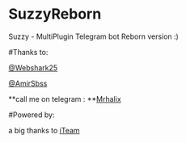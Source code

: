 # SuzzyReborn
Suzzy - MultiPlugin Telegram bot Reborn version :)

#Thanks to:

[@Webshark25](http://t.me/webshark25)

[@AmirSbss](http://t.me/AmirSbss)


**call me on telegram : **[Mrhalix](http://t.me/NoobSaG)

#Powered by:


a big thanks to [iTeam](https://t.me/iTeam_ir)
